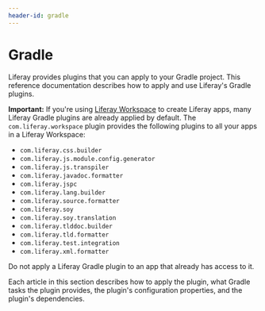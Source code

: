 ```yaml
---
header-id: gradle
---
```


# Gradle

Liferay provides plugins that you can apply to your Gradle project. This
reference documentation describes how to apply and use Liferay's Gradle plugins.

**Important:** If you're using
[Liferay Workspace](/docs/7-0/tutorials/-/knowledge_base/t/liferay-workspace)
to create Liferay apps, many Liferay Gradle plugins are already applied by
default. The `com.liferay.workspace` plugin provides the following plugins to
all your apps in a Liferay Workspace:

- `com.liferay.css.builder`
- `com.liferay.js.module.config.generator`
- `com.liferay.js.transpiler`
- `com.liferay.javadoc.formatter`
- `com.liferay.jspc`
- `com.liferay.lang.builder`
- `com.liferay.source.formatter`
- `com.liferay.soy`
- `com.liferay.soy.translation`
- `com.liferay.tlddoc.builder`
- `com.liferay.tld.formatter`
- `com.liferay.test.integration`
- `com.liferay.xml.formatter`

Do not apply a Liferay Gradle plugin to an app that already has access to it.

Each article in this section describes how to apply the plugin, what Gradle
tasks the plugin provides, the plugin's configuration properties, and the
plugin's dependencies. 
